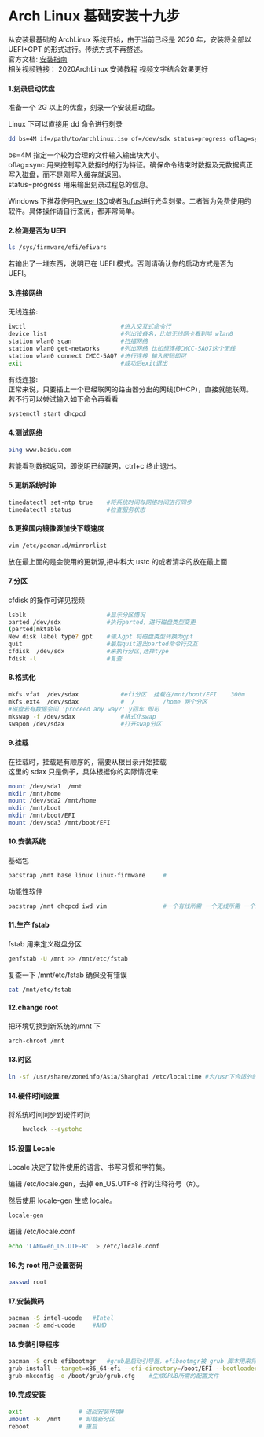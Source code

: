 # Arch Linux 基础安装十九步

从安装最基础的 ArchLinux 系统开始，由于当前已经是 2020 年，安装将全部以 UEFI+GPT 的形式进行。传统方式不再赘述。  
官方文档: [安装指南](https://wiki.archlinux.org/index.php/Installation_guide)  
相关视频链接： 2020ArchLinux 安装教程 视频文字结合效果更好

#### 1.刻录启动优盘

准备一个 2G 以上的优盘，刻录一个安装启动盘。

Linux 下可以直接用 dd 命令进行刻录

```bash
dd bs=4M if=/path/to/archlinux.iso of=/dev/sdx status=progress oflag=sync
```

bs=4M 指定一个较为合理的文件输入输出块大小。  
oflag=sync 用来控制写入数据时的行为特征。确保命令结束时数据及元数据真正写入磁盘，而不是刚写入缓存就返回。  
status=progress 用来输出刻录过程总的信息。

Windows 下推荐使用[Power ISO](https://www.poweriso.com/download.php)或者[Rufus](https://rufus.ie/)进行光盘刻录。二者皆为免费使用的软件。具体操作请自行查阅，都非常简单。

#### 2.检测是否为 UEFI

```bash
ls /sys/firmware/efi/efivars
```

若输出了一堆东西，说明已在 UEFI 模式。否则请确认你的启动方式是否为 UEFI。

#### 3.连接网络

无线连接:

```bash
iwctl                           #进入交互式命令行
device list                     #列出设备名，比如无线网卡看到叫 wlan0
station wlan0 scan              #扫描网络
station wlan0 get-networks      #列出网络 比如想连接CMCC-5AQ7这个无线
station wlan0 connect CMCC-5AQ7 #进行连接 输入密码即可
exit                            #成功后exit退出
```

有线连接:  
正常来说，只要插上一个已经联网的路由器分出的网线(DHCP)，直接就能联网。若不行可以尝试输入如下命令再看看

```bash
systemctl start dhcpcd
```

#### 4.测试网络

```bash
ping www.baidu.com
```

若能看到数据返回，即说明已经联网，ctrl+c 终止退出。

#### 5.更新系统时钟

```bash
timedatectl set-ntp true    #将系统时间与网络时间进行同步
timedatectl status          #检查服务状态
```

#### 6.更换国内镜像源加快下载速度

```bash
vim /etc/pacman.d/mirrorlist
```

放在最上面的是会使用的更新源,把中科大 ustc 的或者清华的放在最上面

#### 7.分区

cfdisk 的操作可详见视频

```bash
lsblk                       #显示分区情况
parted /dev/sdx             #执行parted，进行磁盘类型变更
(parted)mktable
New disk label type? gpt    #输入gpt 将磁盘类型转换为gpt
quit                        #最后quit退出parted命令行交互
cfdisk  /dev/sdx            #来执行分区,选择type
fdisk -l                    #复查
```

#### 8.格式化

```bash
mkfs.vfat  /dev/sdax            #efi分区  挂载在/mnt/boot/EFI    300m
mkfs.ext4  /dev/sdax            #  /        /home 两个分区
#磁盘若有数据会问 'proceed any way?' y回车 即可
mkswap -f /dev/sdax             #格式化swap
swapon /dev/sdax                #打开swap分区
```

#### 9.挂载

在挂载时，挂载是有顺序的，需要从根目录开始挂载  
这里的 sdax 只是例子，具体根据你的实际情况来

```bash
mount /dev/sda1  /mnt
mkdir /mnt/home
mount /dev/sda2 /mnt/home
mkdir /mnt/boot
mkdir /mnt/boot/EFI
mount /dev/sda3 /mnt/boot/EFI
```

#### 10.安装系统

基础包

```bash
pacstrap /mnt base linux linux-firmware     #
```

功能性软件

```bash
pacstrap /mnt dhcpcd iwd vim                #一个有线所需 一个无线所需 一个编辑器  iwd也需要dhcpcd
```

#### 11.生产 fstab

fstab 用来定义磁盘分区

```bash
genfstab -U /mnt >> /mnt/etc/fstab
```

复查一下 /mnt/etc/fstab 确保没有错误

```bash
cat /mnt/etc/fstab
```

#### 12.change root

把环境切换到新系统的/mnt 下

```bash
arch-chroot /mnt
```

#### 13.时区

```bash
ln -sf /usr/share/zoneinfo/Asia/Shanghai /etc/localtime #为/usr下合适的时区创建符号连接
```

#### 14.硬件时间设置

将系统时间同步到硬件时间

```bash
    hwclock --systohc
```

#### 15.设置 Locale

Locale 决定了软件使用的语言、书写习惯和字符集。

编辑 /etc/locale.gen，去掉 en_US.UTF-8 行的注释符号（#）。

然后使用 locale-gen 生成 locale。

```bash
locale-gen
```

编辑 /etc/locale.conf

```bash
echo 'LANG=en_US.UTF-8'  > /etc/locale.conf
```

#### 16.为 root 用户设置密码

```bash
passwd root
```

#### 17.安装微码

```bash
pacman -S intel-ucode   #Intel
pacman -S amd-ucode     #AMD
```

#### 18.安装引导程序

```bash
pacman -S grub efibootmgr   #grub是启动引导器，efibootmgr被 grub 脚本用来将启动项写入 NVRAM。
grub-install --target=x86_64-efi --efi-directory=/boot/EFI --bootloader-id=GRUB #取名为GRUB 并将grubx64.efi安装到之前的指定位置
grub-mkconfig -o /boot/grub/grub.cfg    #生成GRUB所需的配置文件
```

#### 19.完成安装

```bash
exit                # 退回安装环境#
umount -R  /mnt     # 卸载新分区
reboot              # 重启
```

